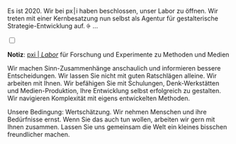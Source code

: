 Es ist 2020. Wir bei <span class="logo-type">px&hairsp;|&hairsp;i</span> haben beschlossen, unser Labor zu öffnen. Wir treten mit einer Kernbesatzung nun selbst als Agentur für gestalterische Strategie-Entwicklung auf.
<label for="aside--es-ist-2020" class="aside-toggle" role="button" aria-pressed="false" aria-label="Randbemerkung anzeigen" onkeypress="toggleButtonKeyPress()" onclick="toggleButtonClick()" tabindex="0">⨭ …</label>

<input id="aside--es-ist-2020" type="checkbox" class="aside-toggle"/>

**Notiz**: [pxi | *Labor*](https://lab.pxi.gmbh) für Forschung und Experimente zu Methoden und Medien

Wir machen Sinn-Zusammenhänge anschaulich und informieren bessere Entscheidungen. Wir lassen Sie nicht mit guten Ratschlägen alleine. Wir arbeiten mit Ihnen. Wir befähigen Sie mit Schulungen, Denk-Werkstätten und Medien-Produktion, Ihre Entwicklung selbst erfolgreich zu gestalten. Wir navigieren Komplexität mit eigens entwickelten Methoden.

Unsere Bedingung: Wertschätzung. Wir nehmen Menschen und ihre Bedürfnisse ernst. Wenn Sie das auch tun wollen, arbeiten wir gern mit Ihnen zusammen. Lassen Sie uns gemeinsam die Welt ein kleines bisschen freundlicher machen.
